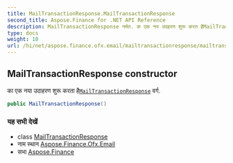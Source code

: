 ```yaml
---
title: MailTransactionResponse.MailTransactionResponse
second_title: Aspose.Finance for .NET API Reference
description: MailTransactionResponse नर्मत. क एक नय उदहरण शुरू करत हैMailTransactionResponse वर्ग.
type: docs
weight: 10
url: /hi/net/aspose.finance.ofx.email/mailtransactionresponse/mailtransactionresponse/
---
```

## MailTransactionResponse constructor

का एक नया उदाहरण शुरू करता है[`MailTransactionResponse`](../) वर्ग.

```csharp
public MailTransactionResponse()
```

### यह सभी देखें

* class [MailTransactionResponse](../)
* नाम स्थान [Aspose.Finance.Ofx.Email](../../mailtransactionresponse/)
* सभा [Aspose.Finance](../../../)


